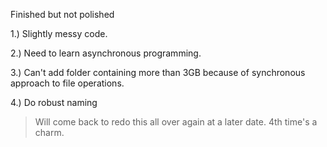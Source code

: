 Finished but not polished

1.) Slightly messy code.

2.) Need to learn asynchronous programming.

3.) Can't add folder containing more than 3GB because of synchronous approach to file operations.

4.) Do robust naming

> Will come back to redo this all over again at a later date. 4th time's a charm.
